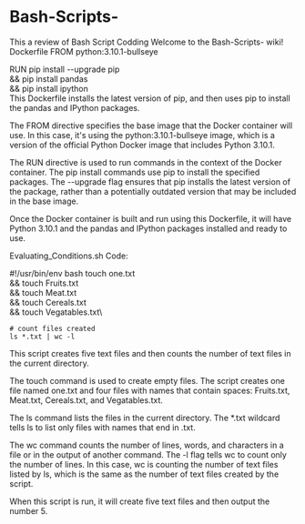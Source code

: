 # Bash-Scripts-
This a review of Bash Script Codding 
Welcome to the Bash-Scripts- wiki!
Dockerfile
FROM python:3.10.1-bullseye

RUN pip install --upgrade pip\
    && pip install pandas\
    && pip install ipython\
This Dockerfile installs the latest version of pip, and then uses pip to install the pandas and IPython packages.

The FROM directive specifies the base image that the Docker container will use. In this case, it's using the python:3.10.1-bullseye image, which is a version of the official Python Docker image that includes Python 3.10.1.

The RUN directive is used to run commands in the context of the Docker container. The pip install commands use pip to install the specified packages. The --upgrade flag ensures that pip installs the latest version of the package, rather than a potentially outdated version that may be included in the base image.

Once the Docker container is built and run using this Dockerfile, it will have Python 3.10.1 and the pandas and IPython packages installed and ready to use.

Evaluating_Conditions.sh
Code:

#!/usr/bin/env bash
touch one.txt\
    && touch Fruits.txt\
    && touch Meat.txt\
    && touch Cereals.txt\
    && touch Vegatables.txt\
    
    # count files created
    ls *.txt | wc -l
This script creates five text files and then counts the number of text files in the current directory.

The touch command is used to create empty files. The script creates one file named one.txt and four files with names that contain spaces: Fruits.txt, Meat.txt, Cereals.txt, and Vegatables.txt.

The ls command lists the files in the current directory. The *.txt wildcard tells ls to list only files with names that end in .txt.

The wc command counts the number of lines, words, and characters in a file or in the output of another command. The -l flag tells wc to count only the number of lines. In this case, wc is counting the number of text files listed by ls, which is the same as the number of text files created by the script.

When this script is run, it will create five text files and then output the number 5.
